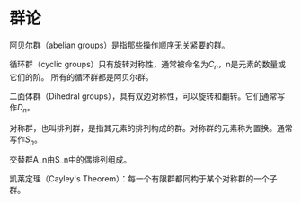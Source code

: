 # 群论

阿贝尔群（abelian groups）是指那些操作顺序无关紧要的群。

循环群（cyclic groups）只有旋转对称性，通常被命名为$C_n$，n是元素的数量或它们的阶。
所有的循环群都是阿贝尔群。

二面体群（Dihedral groups），具有双边对称性，可以旋转和翻转。它们通常写作$D_n$。

对称群，也叫排列群，是指其元素的排列构成的群。对称群的元素称为置换。通常写作$S_n$。

交替群A_n由S_n中的偶排列组成。

凯莱定理（Cayley's Theorem）：每一个有限群都同构于某个对称群的一个子群。